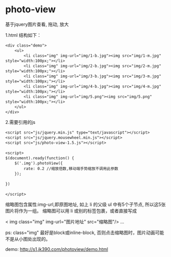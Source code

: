 # photo-view
基于jquery图片查看, 拖动, 放大

1.html 结构如下：

    <div class="demo">
        <ul>
            <li class="img" img-url="img/1-b.jpg"><img src="img/1-m.jpg" style="width:100px;"></li>
            <li class="img" img-url="img/2-b.jpg"><img src="img/2-m.jpg" style="width:100px;"></li>
            <li class="img" img-url="img/3-b.jpg"><img src="img/3-m.jpg" style="width:100px;"></li>
            <li class="img" img-url="img/4-b.jpg"><img src="img/4-m.jpg" style="width:100px;"></li>
            <li class="img" img-url="img/5.png"><img src="img/5.png" style="width:100px;"></li>
        </ul>
    </div>
    
 2.需要引用的js
 
    <script src="js/jquery.min.js" type="text/javascript"></script>
    <script src="js/jquery.mousewheel.min.js"></script>
    <script src="js/photo-view-1.5.js"></script>
    
    <script>
    $(document).ready(function() {
        $('.img').photoView({
            rate: 0.2 //缩放倍数,移动端手势缩放不调用此参数
        });

    })

    </script>   
    


   缩略图包含属性:img-url,即原图地址, 如上 li 的父级 ul 中有5个子节点, 所以这5张图片将作为一组。
   缩略图可以用 li 或别的标签包裹，或者直接写成
   <div class="demo">
      < img class="img" img-url="图片地址" src="缩略图"/>
      ...
   </div>
   
  ps:
   class="img" 最好是block或inline-block, 否则点击缩略图时，图片动画可能不是从小图处出现的。
   
   demo: http://s1.jk390.com/photoview/demo.html

   
   
   

   
   
   
    
    
